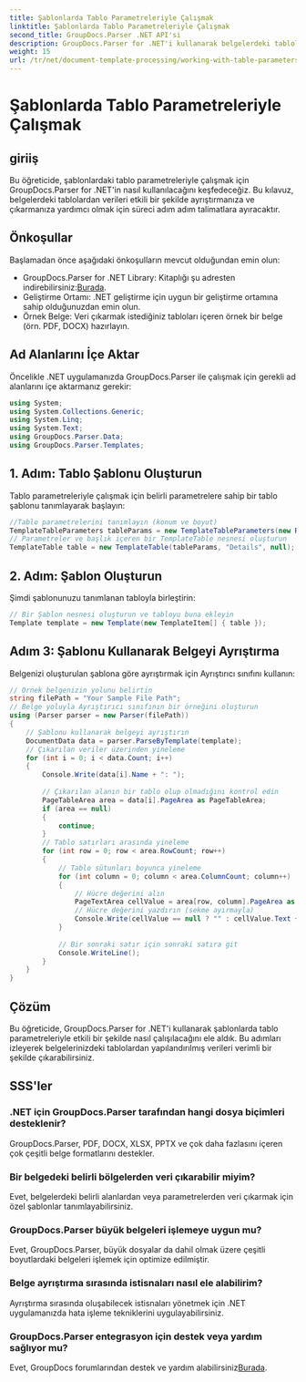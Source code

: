```yaml
---
title: Şablonlarda Tablo Parametreleriyle Çalışmak
linktitle: Şablonlarda Tablo Parametreleriyle Çalışmak
second_title: GroupDocs.Parser .NET API'si
description: GroupDocs.Parser for .NET'i kullanarak belgelerdeki tablolardan nasıl veri ayıklayacağınızı öğrenin. Tablo parametresi kullanımı için adım adım kılavuz.
weight: 15
url: /tr/net/document-template-processing/working-with-table-parameters-in-templates/
---
```


# Şablonlarda Tablo Parametreleriyle Çalışmak

## giriiş
Bu öğreticide, şablonlardaki tablo parametreleriyle çalışmak için GroupDocs.Parser for .NET'in nasıl kullanılacağını keşfedeceğiz. Bu kılavuz, belgelerdeki tablolardan verileri etkili bir şekilde ayrıştırmanıza ve çıkarmanıza yardımcı olmak için süreci adım adım talimatlara ayıracaktır.
## Önkoşullar
Başlamadan önce aşağıdaki önkoşulların mevcut olduğundan emin olun:
-  GroupDocs.Parser for .NET Library: Kitaplığı şu adresten indirebilirsiniz:[Burada](https://releases.groupdocs.com/parser/net/).
- Geliştirme Ortamı: .NET geliştirme için uygun bir geliştirme ortamına sahip olduğunuzdan emin olun.
- Örnek Belge: Veri çıkarmak istediğiniz tabloları içeren örnek bir belge (örn. PDF, DOCX) hazırlayın.

## Ad Alanlarını İçe Aktar
Öncelikle .NET uygulamanızda GroupDocs.Parser ile çalışmak için gerekli ad alanlarını içe aktarmanız gerekir:
```csharp
using System;
using System.Collections.Generic;
using System.Linq;
using System.Text;
using GroupDocs.Parser.Data;
using GroupDocs.Parser.Templates;
```
## 1. Adım: Tablo Şablonu Oluşturun
Tablo parametreleriyle çalışmak için belirli parametrelere sahip bir tablo şablonu tanımlayarak başlayın:
```csharp
//Tablo parametrelerini tanımlayın (konum ve boyut)
TemplateTableParameters tableParams = new TemplateTableParameters(new Rectangle(new Point(35, 320), new Size(530, 55)), null);
// Parametreler ve başlık içeren bir TemplateTable nesnesi oluşturun
TemplateTable table = new TemplateTable(tableParams, "Details", null);
```
## 2. Adım: Şablon Oluşturun
Şimdi şablonunuzu tanımlanan tabloyla birleştirin:
```csharp
// Bir Şablon nesnesi oluşturun ve tabloyu buna ekleyin
Template template = new Template(new TemplateItem[] { table });
```
## Adım 3: Şablonu Kullanarak Belgeyi Ayrıştırma
Belgenizi oluşturulan şablona göre ayrıştırmak için Ayrıştırıcı sınıfını kullanın:
```csharp
// Örnek belgenizin yolunu belirtin
string filePath = "Your Sample File Path";
// Belge yoluyla Ayrıştırıcı sınıfının bir örneğini oluşturun
using (Parser parser = new Parser(filePath))
{
    // Şablonu kullanarak belgeyi ayrıştırın
    DocumentData data = parser.ParseByTemplate(template);
    // Çıkarılan veriler üzerinden yineleme
    for (int i = 0; i < data.Count; i++)
    {
        Console.Write(data[i].Name + ": ");
        
        // Çıkarılan alanın bir tablo olup olmadığını kontrol edin
        PageTableArea area = data[i].PageArea as PageTableArea;
        if (area == null)
        {
            continue;
        }
        // Tablo satırları arasında yineleme
        for (int row = 0; row < area.RowCount; row++)
        {
            // Tablo sütunları boyunca yineleme
            for (int column = 0; column < area.ColumnCount; column++)
            {
                // Hücre değerini alın
                PageTextArea cellValue = area[row, column].PageArea as PageTextArea;
                // Hücre değerini yazdırın (sekme ayırmayla)
                Console.Write(cellValue == null ? "" : cellValue.Text + "\t");
            }
            
            // Bir sonraki satır için sonraki satıra git
            Console.WriteLine();
        }
    }
}
```

## Çözüm
Bu öğreticide, GroupDocs.Parser for .NET'i kullanarak şablonlarda tablo parametreleriyle etkili bir şekilde nasıl çalışılacağını ele aldık. Bu adımları izleyerek belgelerinizdeki tablolardan yapılandırılmış verileri verimli bir şekilde çıkarabilirsiniz.

## SSS'ler
### .NET için GroupDocs.Parser tarafından hangi dosya biçimleri desteklenir?
GroupDocs.Parser, PDF, DOCX, XLSX, PPTX ve çok daha fazlasını içeren çok çeşitli belge formatlarını destekler.
### Bir belgedeki belirli bölgelerden veri çıkarabilir miyim?
Evet, belgelerdeki belirli alanlardan veya parametrelerden veri çıkarmak için özel şablonlar tanımlayabilirsiniz.
### GroupDocs.Parser büyük belgeleri işlemeye uygun mu?
Evet, GroupDocs.Parser, büyük dosyalar da dahil olmak üzere çeşitli boyutlardaki belgeleri işlemek için optimize edilmiştir.
### Belge ayrıştırma sırasında istisnaları nasıl ele alabilirim?
Ayrıştırma sırasında oluşabilecek istisnaları yönetmek için .NET uygulamanızda hata işleme tekniklerini uygulayabilirsiniz.
### GroupDocs.Parser entegrasyon için destek veya yardım sağlıyor mu?
 Evet, GroupDocs forumlarından destek ve yardım alabilirsiniz[Burada](https://forum.groupdocs.com/c/parser/17).